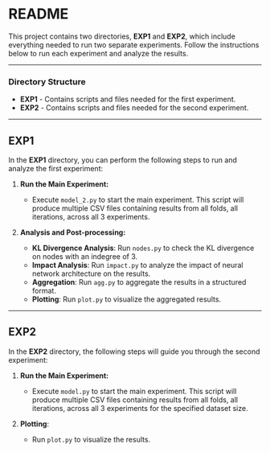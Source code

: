 # README

This project contains two directories, **EXP1** and **EXP2**, which include everything needed to run two separate experiments. Follow the instructions below to run each experiment and analyze the results.

---

### Directory Structure

- **EXP1** - Contains scripts and files needed for the first experiment.
- **EXP2** - Contains scripts and files needed for the second experiment.

---

## EXP1

In the **EXP1** directory, you can perform the following steps to run and analyze the first experiment:

1. **Run the Main Experiment:**
   - Execute `model_2.py` to start the main experiment. This script will produce multiple CSV files containing results from all folds, all iterations, across all 3 experiments.

2. **Analysis and Post-processing:**
   - **KL Divergence Analysis**: Run `nodes.py` to check the KL divergence on nodes with an indegree of 3.
   - **Impact Analysis**: Run `impact.py` to analyze the impact of neural network architecture on the results.
   - **Aggregation**: Run `agg.py` to aggregate the results in a structured format.
   - **Plotting**: Run `plot.py` to visualize the aggregated results.

---

## EXP2

In the **EXP2** directory, the following steps will guide you through the second experiment:

1. **Run the Main Experiment:**
   - Execute `model.py` to start the main experiment. This script will produce multiple CSV files containing results from all folds, all iterations, across all 3 experiments for the specified dataset size.

2. **Plotting**:
   - Run `plot.py` to visualize the results.

